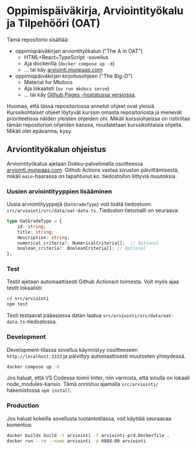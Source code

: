 # Oppimispäiväkirja, Arviointityökalu ja Tilpehööri (OAT)

Tämä repositorio sisältää:

* oppimispäiväkirjan arviontityökalun ("The A in OAT")
    * HTML+React+TypeScript -sovellus
    * Aja dockerilla (`docker compose up -d`)
    * ... tai käy [arviointi.munpaas.com](https://arviointi.munpaas.com)
* oppimispäiväkirjan kirjoitusohjeen ("The Big-O")
    * Material for Mkdocs
    * Aja lokaalisti (`uv run mkdocs serve`)
    * ... tai käy [Github Pages -hostatussa versiossa](https://sourander.github.io/oat).
 
Huomaa, että tässä repositoriossa annetut ohjeet ovat yleisiä. Kurssikohtaiset ohjeet löytyvät kurssin omasta repositoriosta ja menevät prioriteetissa näiden yleisten ohjeiden ohi. Mikäli kurssiohjeissa on ristiriitaa tämän repositorion ohjeiden kanssa, noudatetaan kurssikohtaisia ohjeita. Mikäli olet epävarma, kysy.


## Arviontityökalun ohjeistus

Arviointityökalua ajetaan Dokku-palvelimella osoitteessa [arviointi.munpaas.com](https://arviointi.munpaas.com). Github Actions vastaa sivuston päivittämisestä, mikäli `main`-haarassa on tapahtunut ko. tiedostoihin liittyviä muutoksia.

### Uusien arviointityyppien lisääminen

Uusia arviointityyppejä (`OatGradeType`) voit lisätä tiedostoon: `src/arviointi/src/data/oat-data.ts`. Tiedoston tietomalli on seuraava:

```typescript
type OatGradeType = {
    id: string;
    title: string;
    description: string;
    numerical_criteria?: NumericalCriteria[];  // Optional
    boolean_criteria?: BooleanCriteria[]; // Optional
};
```

### Test

Testit ajetaan automaattisesti Github Actionsin toimesta. Voit myös ajaa testit lokaalisti:

```bash
cd src/arviointi
npm test
```

Testi testaavat pääasiassa datan laatua `src/arviointi/src/data/oat-data.ts`-tiedostossa.

### Development

Development-tilassa sovellus käynnistyy osoitteeseen `http://localhost:3333` ja päivittyy automaattisesti muutosten yhteydessä.

```bash
docker compose up -d
```

Jos haluat, että VS Codessa toimii linter, niin varmista, että sinulla on lokaali node_modules-kansio. Tämä onnistuu ajamalla `src/arviointi/` hakemistossa `npm install`.

### Production

Jos haluat kokeilla sovellusta tuotantotilassa, voit käyttää seuraavaa komentoa:

```bash
docker buildx build -t arviointi -f arviointi-prd.Dockerfile .
docker run --rm --name arviointi -p 8888:80 arviointi
```
